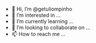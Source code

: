 - 👋 Hi, I’m @getuliompinho
- 👀 I’m interested in ...
- 🌱 I’m currently learning ...
- 💞️ I’m looking to collaborate on ...
- 📫 How to reach me ...

<!---
getuliompinho/getuliompinho is a ✨ special ✨ repository because its `README.md` (this file) appears on your GitHub profile.
You can click the Preview link to take a look at your changes.
--->
